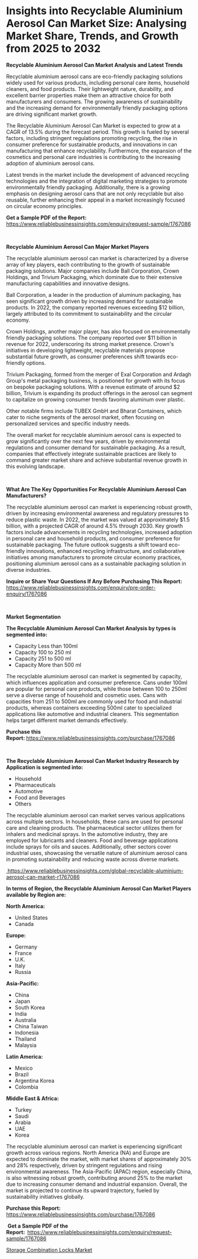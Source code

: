 <p><h1>Insights into Recyclable Aluminium Aerosol Can Market Size: Analysing Market Share, Trends, and Growth from 2025 to 2032</h1></p><p><strong>Recyclable Aluminium Aerosol Can Market Analysis and Latest Trends</strong></p>
<p><p>Recyclable aluminium aerosol cans are eco-friendly packaging solutions widely used for various products, including personal care items, household cleaners, and food products. Their lightweight nature, durability, and excellent barrier properties make them an attractive choice for both manufacturers and consumers. The growing awareness of sustainability and the increasing demand for environmentally friendly packaging options are driving significant market growth.</p><p>The Recyclable Aluminium Aerosol Can Market is expected to grow at a CAGR of 13.5% during the forecast period. This growth is fueled by several factors, including stringent regulations promoting recycling, the rise in consumer preference for sustainable products, and innovations in can manufacturing that enhance recyclability. Furthermore, the expansion of the cosmetics and personal care industries is contributing to the increasing adoption of aluminium aerosol cans.</p><p>Latest trends in the market include the development of advanced recycling technologies and the integration of digital marketing strategies to promote environmentally friendly packaging. Additionally, there is a growing emphasis on designing aerosol cans that are not only recyclable but also reusable, further enhancing their appeal in a market increasingly focused on circular economy principles.</p></p>
<p><strong>Get a Sample PDF of the Report:&nbsp;</strong> <a href="https://www.reliablebusinessinsights.com/enquiry/request-sample/1767086?utm_campaign=2248&utm_medium=2&utm_source=Github&utm_content=ia&utm_term=05042025&utm_id=recyclable-aluminium-aerosol-can">https://www.reliablebusinessinsights.com/enquiry/request-sample/1767086</a></p>
<p>&nbsp;</p>
<p><strong>Recyclable Aluminium Aerosol Can Major Market Players</strong></p>
<p><p>The recyclable aluminium aerosol can market is characterized by a diverse array of key players, each contributing to the growth of sustainable packaging solutions. Major companies include Ball Corporation, Crown Holdings, and Trivium Packaging, which dominate due to their extensive manufacturing capabilities and innovative designs.</p><p>Ball Corporation, a leader in the production of aluminum packaging, has seen significant growth driven by increasing demand for sustainable products. In 2022, the company reported revenues exceeding $12 billion, largely attributed to its commitment to sustainability and the circular economy.</p><p>Crown Holdings, another major player, has also focused on environmentally friendly packaging solutions. The company reported over $11 billion in revenue for 2022, underscoring its strong market presence. Crown's initiatives in developing lightweight, recyclable materials propose substantial future growth, as consumer preferences shift towards eco-friendly options.</p><p>Trivium Packaging, formed from the merger of Exal Corporation and Ardagh Group's metal packaging business, is positioned for growth with its focus on bespoke packaging solutions. With a revenue estimate of around $2 billion, Trivium is expanding its product offerings in the aerosol can segment to capitalize on growing consumer trends favoring aluminum over plastic.</p><p>Other notable firms include TUBEX GmbH and Bharat Containers, which cater to niche segments of the aerosol market, often focusing on personalized services and specific industry needs.</p><p>The overall market for recyclable aluminium aerosol cans is expected to grow significantly over the next few years, driven by environmental regulations and consumer demand for sustainable packaging. As a result, companies that effectively integrate sustainable practices are likely to command greater market share and achieve substantial revenue growth in this evolving landscape.</p></p>
<p>&nbsp;</p>
<p><strong>What Are The Key Opportunities For Recyclable Aluminium Aerosol Can Manufacturers?</strong></p>
<p><p>The recyclable aluminium aerosol can market is experiencing robust growth, driven by increasing environmental awareness and regulatory pressures to reduce plastic waste. In 2022, the market was valued at approximately $1.5 billion, with a projected CAGR of around 4.5% through 2030. Key growth factors include advancements in recycling technologies, increased adoption in personal care and household products, and consumer preference for sustainable packaging. The future outlook suggests a shift toward eco-friendly innovations, enhanced recycling infrastructure, and collaborative initiatives among manufacturers to promote circular economy practices, positioning aluminium aerosol cans as a sustainable packaging solution in diverse industries.</p></p>
<p><strong>Inquire or Share Your Questions If Any Before Purchasing This Report:</strong> <a href="https://www.reliablebusinessinsights.com/enquiry/pre-order-enquiry/1767086?utm_campaign=2248&utm_medium=2&utm_source=Github&utm_content=ia&utm_term=05042025&utm_id=recyclable-aluminium-aerosol-can">https://www.reliablebusinessinsights.com/enquiry/pre-order-enquiry/1767086</a></p>
<p>&nbsp;</p>
<p><strong>Market Segmentation</strong></p>
<p><strong>The Recyclable Aluminium Aerosol Can Market Analysis by types is segmented into:</strong></p>
<p><ul><li>Capacity Less than 100ml</li><li>Capacity 100 to 250 ml</li><li>Capacity 251 to 500 ml</li><li>Capacity More than 500 ml</li></ul></p>
<p><p>The recyclable aluminium aerosol can market is segmented by capacity, which influences application and consumer preference. Cans under 100ml are popular for personal care products, while those between 100 to 250ml serve a diverse range of household and cosmetic uses. Cans with capacities from 251 to 500ml are commonly used for food and industrial products, whereas containers exceeding 500ml cater to specialized applications like automotive and industrial cleaners. This segmentation helps target different market demands effectively.</p></p>
<p><strong>Purchase this Report:&nbsp;</strong><a href="https://www.reliablebusinessinsights.com/purchase/1767086?utm_campaign=2248&utm_medium=2&utm_source=Github&utm_content=ia&utm_term=05042025&utm_id=recyclable-aluminium-aerosol-can">https://www.reliablebusinessinsights.com/purchase/1767086</a></p>
<p>&nbsp;</p>
<p><strong>The Recyclable Aluminium Aerosol Can Market Industry Research by Application is segmented into:</strong></p>
<p><ul><li>Household</li><li>Pharmaceuticals</li><li>Automotive</li><li>Food and Beverages</li><li>Others</li></ul></p>
<p><p>The recyclable aluminium aerosol can market serves various applications across multiple sectors. In households, these cans are used for personal care and cleaning products. The pharmaceutical sector utilizes them for inhalers and medicinal sprays. In the automotive industry, they are employed for lubricants and cleaners. Food and beverage applications include sprays for oils and sauces. Additionally, other sectors cover industrial uses, showcasing the versatile nature of aluminium aerosol cans in promoting sustainability and reducing waste across diverse markets.</p></p>
<p><a href="https://www.reliablebusinessinsights.com/global-recyclable-aluminium-aerosol-can-market-r1767086?utm_campaign=2248&utm_medium=2&utm_source=Github&utm_content=ia&utm_term=05042025&utm_id=recyclable-aluminium-aerosol-can">&nbsp;https://www.reliablebusinessinsights.com/global-recyclable-aluminium-aerosol-can-market-r1767086</a></p>
<p><strong>In terms of Region, the Recyclable Aluminium Aerosol Can Market Players available by Region are:</strong></p>
<p>
    <p> <strong> North America: </strong>
        <ul>
            <li>United States</li>
            <li>Canada</li>
        </ul>
        </p> 
    <p> <strong> Europe: </strong>
        <ul>
            <li>Germany</li>
            <li>France</li>
            <li>U.K.</li>
            <li>Italy</li>
            <li>Russia</li>
        </ul>
        </p> 
    <p> <strong> Asia-Pacific: </strong>
        <ul>
            <li>China</li>
            <li>Japan</li>
            <li>South Korea</li>
            <li>India</li>
            <li>Australia</li>
            <li>China Taiwan</li>
            <li>Indonesia</li>
            <li>Thailand</li>
            <li>Malaysia</li>
        </ul>
        </p> 
    <p> <strong> Latin America: </strong>
        <ul>
            <li>Mexico</li>
            <li>Brazil</li>
            <li>Argentina Korea</li>
            <li>Colombia</li>
        </ul>
        </p> 
    <p> <strong> Middle East & Africa: </strong>
        <ul>
            <li>Turkey</li>
            <li>Saudi</li>
            <li>Arabia</li>
            <li>UAE</li>
            <li>Korea</li>
        </ul>
    </p>
    </p>
<p><p>The recyclable aluminium aerosol can market is experiencing significant growth across various regions. North America (NA) and Europe are expected to dominate the market, with market shares of approximately 30% and 28% respectively, driven by stringent regulations and rising environmental awareness. The Asia-Pacific (APAC) region, especially China, is also witnessing robust growth, contributing around 25% to the market due to increasing consumer demand and industrial expansion. Overall, the market is projected to continue its upward trajectory, fueled by sustainability initiatives globally.</p></p>
<p><strong>Purchase this Report: </strong><a href="https://www.reliablebusinessinsights.com/purchase/1767086?utm_campaign=2248&utm_medium=2&utm_source=Github&utm_content=ia&utm_term=05042025&utm_id=recyclable-aluminium-aerosol-can">https://www.reliablebusinessinsights.com/purchase/1767086</a></p>
<p>&nbsp;<strong>Get a Sample PDF of the Report:&nbsp;&nbsp;</strong><a href="https://www.reliablebusinessinsights.com/enquiry/request-sample/1767086?utm_campaign=2248&utm_medium=2&utm_source=Github&utm_content=ia&utm_term=05042025&utm_id=recyclable-aluminium-aerosol-can">https://www.reliablebusinessinsights.com/enquiry/request-sample/1767086</a></p>
<p><strong></strong></p>
<p><p><a href="https://github.com/rodinayygacklezi/Market-Research-Report-List-1/blob/main/storage-combination-locks-market.md?utm_campaign=2248&utm_medium=2&utm_source=Github&utm_content=ia&utm_term=05042025&utm_id=recyclable-aluminium-aerosol-can">Storage Combination Locks Market</a></p></p>